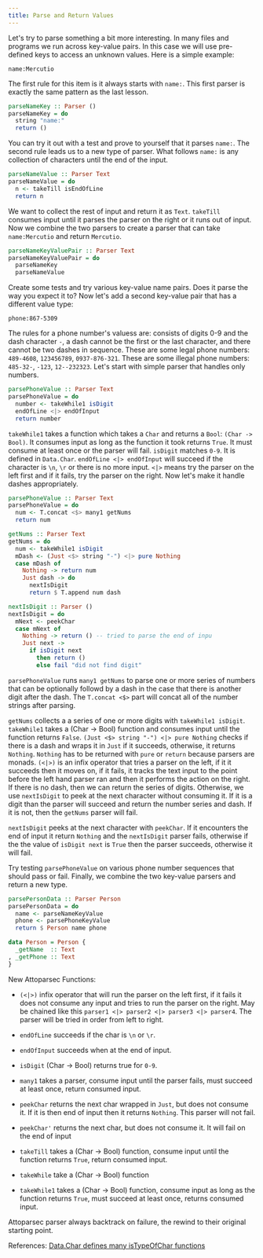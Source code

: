 ```yaml
---
title: Parse and Return Values
---
```


Let's try to parse something a bit more interesting. In many files and programs we run across key-value pairs. In this case we will use pre-defined keys to access an unknown values. Here is a simple example:

`name:Mercutio`

The first rule for this item is it always starts with `name:`. This first parser is exactly the same pattern as the last lesson.

```haskell
parseNameKey :: Parser ()
parseNameKey = do 
  string "name:"
  return ()
```

You can try it out with a test and prove to yourself that it parses `name:`. The second rule leads us to a new type of parser. What follows `name:` is any collection of characters until the end of the input.

```haskell
parseNameValue :: Parser Text
parseNameValue = do
  n <- takeTill isEndOfLine
  return n
```

We want to collect the rest of input and return it as `Text`. `takeTill` consumes input until it parses the parser on the right or it runs out of input. Now we combine the two parsers to create a parser that can take `name:Mercutio` and return `Mercutio`.

```haskell
parseNameKeyValuePair :: Parser Text
parseNameKeyValuePair = do
  parseNameKey
  parseNameValue
```

Create some tests and try various key-value name pairs. Does it parse the way you expect it to? Now let's add a second key-value pair that has a different value type: 

`phone:867-5309`


The rules for a phone number's valuess are: consists of digits 0-9 and the dash character `-`, a dash cannot be the first or the last character, and there cannot be two dashes in sequence. These are some legal phone numbers: `489-4608`, `123456789`, `0937-876-321`. These are some illegal phone numbers: `485-32-`, `-123`, `12--232323`. Let's start with simple parser that handles only numbers.

```haskell
parsePhoneValue :: Parser Text
parsePhoneValue = do
  number <- takeWhile1 isDigit
  endOfLine <|> endOfInput
  return number
```

`takeWhile1` takes a function which takes a `Char` and returns a `Bool`:  `(Char -> Bool)`. It consumes input as long as the function it took returns `True`. It must consume at least once or the parser will fail. `isDigit` matches `0-9`. It is defined in `Data.Char`. `endOfLine <|> endOfInput` will succeed if the character is `\n`, `\r` or there is no more input. `<|>` means try the parser on the left first and if it fails, try the parser on the right. Now let's make it handle dashes appropriately.

```haskell
parsePhoneValue :: Parser Text
parsePhoneValue = do
  num <- T.concat <$> many1 getNums
  return num

getNums :: Parser Text
getNums = do
  num <- takeWhile1 isDigit
  mDash <- (Just <$> string "-") <|> pure Nothing
  case mDash of
    Nothing -> return num
    Just dash -> do
      nextIsDigit
      return $ T.append num dash  

nextIsDigit :: Parser ()
nextIsDigit = do
  mNext <- peekChar
  case mNext of
    Nothing -> return () -- tried to parse the end of inpu
    Just next ->  
      if isDigit next
        then return ()
        else fail "did not find digit"       
```

`parsePhoneValue` runs `many1 getNums` to parse one or more series of numbers that can be optionally followd by a dash in the case that there is another digit after the dash. The `T.concat <$>` part will concat all of the number strings after parsing.

`getNums` collects a a series of one or more digits with `takeWhile1 isDigit`. `takeWhile1` takes a (Char -> Bool) function and consumes input until the function returns `False`. `(Just <$> string "-") <|> pure Nothing` checks if there is a dash and wraps it in `Just` if it succeeds, otherwise, it returns `Nothing`. `Nothing` has to be returned with `pure` or `return` because parsers are monads. `(<|>)` is an infix operator that tries a parser on the left, if it it succeeds then it moves on, if it fails, it tracks the text input to the point before the left hand parser ran and then it performs the action on the right. If there is no dash, then we can return the series of digits. Otherwise, we use `nextIsDigit` to peek at the next character without consuming it. If it is a digit than the parser will succeed and return the number series and dash. If it is not, then the `getNums` parser will fail.

`nextIsDigit` peeks at the next character with `peekChar`. If it encounters the end of input it return `Nothing` and the `nextIsDigit` parser fails, otherwise if the the value of `isDigit next` is `True` then the parser succeeds, otherwise it will fail.

Try testing `parsePhoneValue` on various phone number sequences that should pass or fail. Finally, we combine the two key-value parsers and return a new type.

```haskell
parsePersonData :: Parser Person
parsePersonData = do
  name <- parseNameKeyValue
  phone <- parsePhoneKeyValue
  return $ Person name phone 

data Person = Person {
  _getName  :: Text
, _getPhone :: Text
}
```

New Attoparsec Functions:

 * `(<|>)` infix operator that will run the parser on the left first, if it fails it does not consume any input and tries to run the parser on the right. May be chained like this `parser1 <|> parser2 <|> parser3 <|> parser4`. The parser will be tried in order from left to right.

 * `endOfLine` succeeds if the char is `\n` or `\r`.

 * `endOfInput` succeeds when at the end of input.

 * `isDigit` (Char -> Bool) returns true for `0-9`.

 * `many1` takes a parser, consume input until the parser fails, must succeed at least once, return consumed input.

 * `peekChar` returns the next char wrapped in `Just`, but does not consume it. If it is then end of input then it returns `Nothing`. This parser will not fail.

 * `peekChar'` returns the next char, but does not consume it. It will fail on the end of input

 * `takeTill` takes a (Char -> Bool) function, consume input until the function returns `True`, return consumed input.

 * `takeWhile` take a (Char -> Bool) function

 * `takeWhile1` takes a (Char -> Bool) function, consume input as long as the function returns `True`, must succeed at least once, returns consumed input.


Attoparsec parser always backtrack on failure, the rewind to their original starting point.

References: 
[Data.Char defines many isTypeOfChar functions](https://hackage.haskell.org/package/base-4.7.0.1/docs/Data-Char.html)

